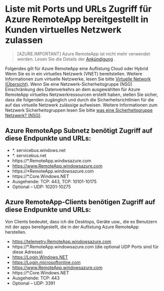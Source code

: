 
<properties
    pageTitle="Liste der Ports und URLs zur weißen Liste für Azure RemoteApp bereitgestellt in Kunden virtuelles Netzwerk | Microsoft Azure"
    description="Erfahren Sie, welche Ports und URLs Sie für die Kommunikation über Azure RemoteApp konfigurieren müssen."
    services="remoteapp"
    documentationCenter=""
    authors="mghosh1616"
    manager="mbaldwin" />

<tags
    ms.service="remoteapp"
    ms.workload="compute"
    ms.tgt_pltfrm="na"
    ms.devlang="na"
    ms.topic="article"
    ms.date="08/16/2016"
    ms.author="elizapo" />



# <a name="list-of-ports-and-urls-to-permit-access-for-azure-remoteapp-deployed-in-customer-virtual-network"></a>Liste mit Ports und URLs Zugriff für Azure RemoteApp bereitgestellt in Kunden virtuelles Netzwerk zulassen 

> [AZURE.IMPORTANT]
> Azure RemoteApp ist nicht mehr verwendet werden. Lesen Sie die Details der [Ankündigung](https://go.microsoft.com/fwlink/?linkid=821148) .

Folgendes gilt für Azure RemoteApp eine Auflistung Cloud oder Hybrid Wenn Sie es in ein virtuelles Netzwerk (VNET) bereitstellen. Weitere Informationen zum virtuelle Netzwerke, lesen Sie bitte [Virtuelle Network (Übersicht)](../virtual-network/virtual-networks-overview.md). Wenn Sie eine Netzwerk-Sicherheitsgruppe (NSG) Einschränkung des Datenverkehrs an dem ausgewählten für Azure RemoteApp virtuelles Netzwerkressourcen erstellt haben, stellen Sie sicher, dass die folgenden zugänglich und durch die Sicherheitsrichtlinien für die auf das virtuelle Netzwerk zulässige aufweisen. Weitere Informationen zum Netzwerk Sicherheitsgruppen lesen Sie bitte [was eine Sicherheitsgruppe Netzwerk? (NSG)](../virtual-network/virtual-networks-nsg.md).

##  <a name="azure-remoteapp-subnet-needs-access-to-these-endpoints-and-urls"></a>Azure RemoteApp Subnetz benötigt Zugriff auf diese Endpunkte und URLs: 
*   *. servicebus.windows.net
*    *. servicebus.net
*    https://*.RemoteApp.windwsazure.com  
*    https://www.RemoteApp.windowsazure.com 
*    https://*RemoteApp.windowsazure.com  
*    https://*.Core.Windows.NET  
*    Ausgehende: TCP: 443, TCP: 10101-10175 
*    Optional – UDP: 10201-10275  
 
## <a name="azure-remoteapp-clients-need-access-to-these-endpoints-and-urls"></a>Azure RemoteApp-Clients benötigen Zugriff auf diese Endpunkte und URLs: 

Von Clients bedeutet, dass ich die Desktops, Geräte usw., die es Benutzern mit der apps bereitgestellt, die in der Auflistung Azure RemoteApp herstellen.

-  https://telemetry.RemoteApp.windowsazure.com  
-  https://*.RemoteApp.windowsazure.com (die optional UDP Ports sind für diese Adresse) 
-  https://Login.Windows.NET  
-  https://Login.microsoftonline.com  
-  https://www.RemoteApp.windowsazure.com 
-  https://*.Core.Windows.NET  
-  Ausgehende: TCP: 443  
-  Optional – UDP: 3391 